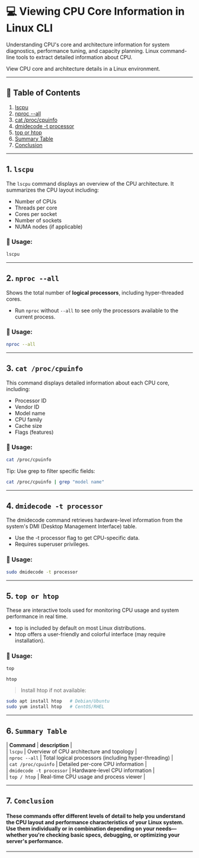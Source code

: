 # :computer: Viewing CPU Core Information in Linux CLI

Understanding CPU's core and architecture information for system diagnostics, performance tuning, and capacity planning. Linux command-line tools to extract detailed information about CPU.

View CPU core and architecture details in a Linux environment.

---

## :pushpin: Table of Contents

1. [lscpu](#1-lscpu)
2. [nproc --all](#2-nproc---all)
3. [cat /proc/cpuinfo](#3-cat-proccpuinfo)
4. [dmidecode -t processor](#4-dmidecode--t-processor)
5. [top or htop](#5-top-or-htop)
6. [Summary Table](#6-summary-table)
7. [Conclusion](#7-conclusion)

---

## 1. `lscpu`

The `lscpu` command displays an overview of the CPU architecture. It summarizes the CPU layout including:

- Number of CPUs
- Threads per core
- Cores per socket
- Number of sockets
- NUMA nodes (if applicable)

### :wrench: Usage:
```bash
lscpu
```
---
## 2. `nproc --all`

Shows the total number of **logical processors**, including hyper-threaded cores.

- Run `nproc` without `--all` to see only the processors available to the current process.

### :wrench: Usage:
```bash
nproc --all
```
---
## 3. `cat /proc/cpuinfo`

This command displays detailed information about each CPU core, including:
- Processor ID
- Vendor ID
- Model name
- CPU family
- Cache size
- Flags (features)

### :wrench: Usage:
```bash
cat /proc/cpuinfo
```
Tip: Use grep to filter specific fields:
```bash
cat /proc/cpuinfo | grep "model name"

```
---
## 4. `dmidecode -t processor`

The dmidecode command retrieves hardware-level information from the system's DMI (Desktop Management Interface) table.
- Use the -t processor flag to get CPU-specific data.
- Requires superuser privileges.

### :wrench: Usage:
```bash
sudo dmidecode -t processor
```
---
## 5. `top or htop`

These are interactive tools used for monitoring CPU usage and system performance in real time.

- top is included by default on most Linux distributions.
- htop offers a user-friendly and colorful interface (may require installation).

### :wrench: Usage:
```bash
top 
```
```bash
htop
```
> Install htop if not available:

```bash
sudo apt install htop   # Debian/Ubuntu
sudo yum install htop   # CentOS/RHEL
```
---
## 6. `Summary Table`

| **Command** | **description** | <br>
| `lscpu` | Overview of CPU architecture and topology | <br>
| `nproc --all` | Total logical processors (including hyper-threading) | <br>
| `cat /proc/cpuinfo` | Detailed per-core CPU information | <br>
| `dmidecode -t processor` | Hardware-level CPU information | <br>
| `top / htop` | Real-time CPU usage and process viewer | <br>

---
## 7. `Conclusion`

#### These commands offer different levels of detail to help you understand the CPU layout and performance characteristics of your Linux system. Use them individually or in combination depending on your needs—whether you're checking basic specs, debugging, or optimizing your server's performance.
---